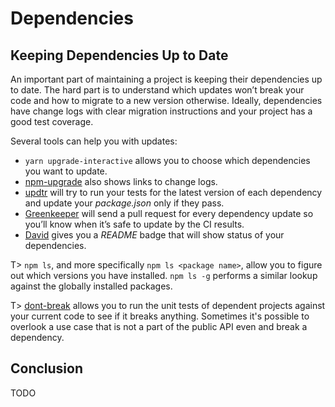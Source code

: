# Dependencies

## Keeping Dependencies Up to Date

An important part of maintaining a project is keeping their dependencies up to date. The hard part is to understand which updates won’t break your code and how to migrate to a new version otherwise. Ideally, dependencies have change logs with clear migration instructions and your project has a good test coverage.

Several tools can help you with updates:

* `yarn upgrade-interactive` allows you to choose which dependencies you want to update.
* [npm-upgrade](https://www.npmjs.com/package/npm-upgrade) also shows links to change logs.
* [updtr](https://www.npmjs.com/package/updtr) will try to run your tests for the latest version of each dependency and update your *package.json* only if they pass.
* [Greenkeeper](https://greenkeeper.io/) will send a pull request for every dependency update so you’ll know when it’s safe to update by the CI results.
* [David](https://david-dm.org/) gives you a *README* badge that will show status of your dependencies.

T> `npm ls`, and more specifically `npm ls <package name>`, allow you to figure out which versions you have installed. `npm ls -g` performs a similar lookup against the globally installed packages.

T> [dont-break](https://www.npmjs.com/package/dont-break) allows you to run the unit tests of dependent projects against your current code to see if it breaks anything. Sometimes it's possible to overlook a use case that is not a part of the public API even and break a dependency.

## Conclusion

TODO
